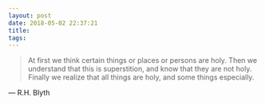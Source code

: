 ```yaml
---
layout: post
date: 2018-05-02 22:37:21
title: 
tags:
---
```


> At first we think certain things or places or persons are holy. Then we understand that this is superstition, and know that they are not holy. Finally we realize that all things are holy, and some things especially.

— R.H. Blyth